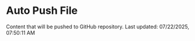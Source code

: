 # Auto Push File

Content that will be pushed to GitHub repository.
Last updated: 07/22/2025, 07:50:11 AM